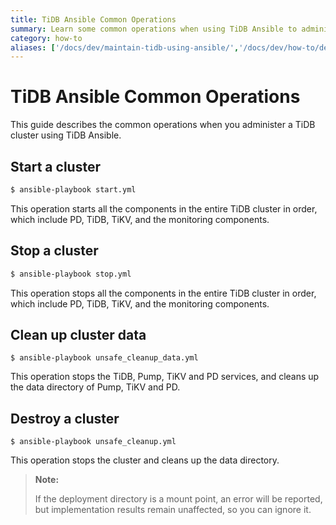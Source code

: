 ```yaml
---
title: TiDB Ansible Common Operations
summary: Learn some common operations when using TiDB Ansible to administer a TiDB cluster.
category: how-to
aliases: ['/docs/dev/maintain-tidb-using-ansible/','/docs/dev/how-to/deploy/orchestrated/ansible-operations/']
---
```


# TiDB Ansible Common Operations

This guide describes the common operations when you administer a TiDB cluster using TiDB Ansible.

## Start a cluster

```bash
$ ansible-playbook start.yml
```

This operation starts all the components in the entire TiDB cluster in order, which include PD, TiDB, TiKV, and the monitoring components.

## Stop a cluster

```bash
$ ansible-playbook stop.yml
```

This operation stops all the components in the entire TiDB cluster in order, which include PD, TiDB, TiKV, and the monitoring components.

## Clean up cluster data

```
$ ansible-playbook unsafe_cleanup_data.yml
```

This operation stops the TiDB, Pump, TiKV and PD services, and cleans up the data directory of Pump, TiKV and PD.

## Destroy a cluster

```
$ ansible-playbook unsafe_cleanup.yml
```

This operation stops the cluster and cleans up the data directory.

> **Note:**
>
> If the deployment directory is a mount point, an error will be reported, but implementation results remain unaffected, so you can ignore it.

